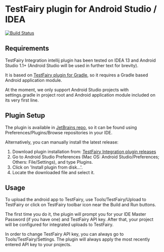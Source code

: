 # TestFairy plugin for Android Studio / IDEA

[![Build Status](https://travis-ci.org/testfairy/testfairy-android-studio-plugin.svg?branch=master)](https://travis-ci.org/testfairy/testfairy-android-studio-plugin)

## Requirements
TestFairy Integration intellij plugin has been tested on IDEA 13 and Android Studio 1.1+ (Android Studio will be used in further text for brevity).

It is based on [TestFairy plugin for Gradle](https://github.com/testfairy/testfairy-gradle-plugin),
so it requires a Gradle based Android application module.

At the moment, we only support Android Studio projects with settings.gradle in project root
and Android application module included on its very first line.

## Plugin Setup
The plugin is available in [JetBrains repo](https://plugins.jetbrains.com/plugin/7845?pr=), so it can be found using Preferences/Plugins/Browse repositories in your IDE.

Alternatively, you can manually install the latest release:

1. Download plugin installation from: [TestFairy Integration plugin releases](https://github.com/testfairy/testfairy-android-studio-plugin/releases)
1. Go to Android Studio Preferences (Mac OS: Android Studio/Preferences; Others: File/Settings), and type Plugins.
1. Click on 'Install plugin from disk...'.
1. Locate the downloaded file and select it.

## Usage
To upload the android app to TestFairy, use Tools/TestFairy/Upload to TestFairy or click on TestFairy toolbar icon near the Build and Run buttons.

The first time you do it, the plugin will prompt you for your IDE Master Password (if you have one) and TestFairy API key.
After that, your project will be configured for integrated uploads to TestFairy.

In order to change TestFairy API key, you can always go to Tools/TestFairy/Settings.
The plugin will always apply the most recently entered API key to your projects.


